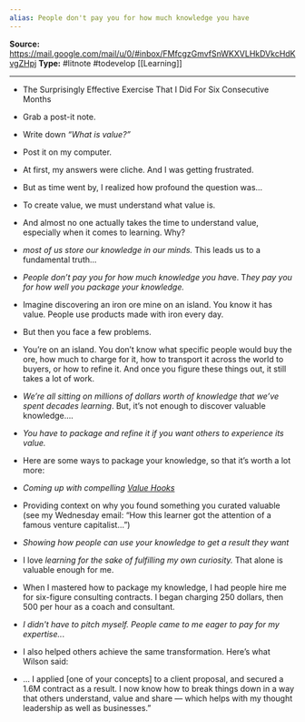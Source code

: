 ```yaml
---
alias: People don't pay you for how much knowledge you have
---
```

**Source:**  https://mail.google.com/mail/u/0/#inbox/FMfcgzGmvfSnWKXVLHkDVkcHdKvgZHpj
**Type:** #litnote #todevelop [[Learning]]

---

-   The Surprisingly Effective Exercise That I Did For Six Consecutive Months
    
-   Grab a post-it note.
    

-   Write down *“What is value?”*
    

-   Post it on my computer.
    
-   At first, my answers were cliche. And I was getting frustrated.
    

-   But as time went by, I realized how profound the question was…
    

-   To create value, we must understand what value is.
    
-   And almost no one actually takes the time to understand value, especially when it comes to learning. Why?
    
-   *most of us store our knowledge in our minds.* This leads us to a fundamental truth...
    
-   *People don’t pay you for how much knowledge you hav*e. T*hey pay you for how well you package your knowledge.*
    
-   Imagine discovering an iron ore mine on an island. You know it has value. People use products made with iron every day.
    
-   But then you face a few problems.
    
-   You’re on an island. You don’t know what specific people would buy the ore, how much to charge for it, how to transport it across the world to buyers, or how to refine it. And once you figure these things out, it still takes a lot of work.
    
-   *We’re all sitting on millions of dollars worth of knowledge that we’ve spent decades learning*. But, it’s not enough to discover valuable knowledge….
    
-   *You have to package and refine it if you want others to experience its value.*
    
-   Here are some ways to package your knowledge, so that it’s worth a lot more:
    
-   *Coming up with compelling [Value Hooks](https://fo104.keap-link004.com/v2/click/a76c59355e99f5831ddfd0aff36473a5/eJyNkMFOwzAQRP_F5yxpm1CS3KqqqqKUHhCckbEXYtWxLXtNFar8Ow6gnkDiOjP7dmcvjNBwQ61kDXu1y0XJMuZRKKfQ0NYa4uLLvKvKolpkTCtz2nsbHWsuv81e_VldFkVVrjJGo8OUeXzYbLv2uH8-tMcuZR33acm_QNWquK3XV9LuftMe2DT9icZB0e490QNryEecS0mVitGT1ynfE7nQ5PmQ1DjcCDvkXAjU6DmhBGUItVZvaATm0Uj0gbiRQD0GhAoSkvoAs2SjB-H5xwhn67WEs9IaQpQSjR5h4CeEgCZNkYXRRqhfFusll_W6nlty59DInz93OH5fO30CQCWHwA==)*
    

-   Providing context on why you found something you curated valuable (see my Wednesday email: “How this learner got the attention of a famous venture capitalist…”)
    

-   *Showing how people can use your knowledge to get a result they want*
    
-   I love *learning for the sake of fulfilling my own curiosity.* That alone is valuable enough for me.
    
-   When I mastered how to package my knowledge, I had people hire me for six-figure consulting contracts. I began charging 250 dollars, then 500 per hour as a coach and consultant.
    
-   *I didn't have to pitch myself. People came to me eager to pay for my expertise..*.
    
-   I also helped others achieve the same transformation. Here’s what Wilson said:
    
-   ... I applied [one of your concepts] to a client proposal, and secured a 1.6M contract as a result. I now know how to break things down in a way that others understand, value and share — which helps with my thought leadership as well as businesses.”
